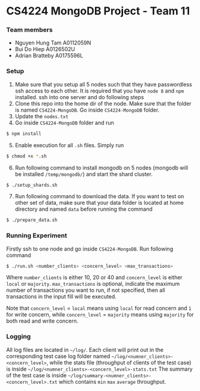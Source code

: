 # CS4224 MongoDB Project - Team 11

### Team members

- Nguyen Hung Tam	A0112059N
- Bui Do Hiep		A0126502U
- Adrian Bratteby A0175596L

### Setup

1. Make sure that you setup all 5 nodes such that they have passwordless ssh access to each other. It is required that you have `node 8` and `npm` installed. ssh into one server and do following steps
2. Clone this repo into the home dir of the node. Make sure that the folder is named `CS4224-MongoDB`. Go inside `CS4224-MongoDB` folder.
3. Update the `nodes.txt` 
4. Go inside `CS4224-MongoDB` folder and run 
```sh
$ npm install
```
5. Enable execution for all `.sh` files. Simply run
```sh
$ chmod +x *.sh
```
6. Run following command to install mongodb on 5 nodes (mongodb will be installed `/temp/mongodb/`) and start the shard cluster.
```sh
$ ./setup_shards.sh
```
7. Run following command to download the data. If you want to test on other set of data, make sure that your data folder is located at home directory and named `data` before running the command
```sh
$ ./prepare_data.sh
```

### Running Experiment
Firstly ssh to one node and go inside `CS4224-MongoDB`. Run following command
```sh
$ ./run.sh <number_clients> <concern_level> <max_transactions>
```
Where `number_clients` is either 10, 20 or 40 and `concern_level` is either `local` or `majority`. `max_transactions` is optional, indicate the maximum number of transactions you want to run, if not specified, then all transactions in the input fill will be executed.

Note that `concern_level` = `local` means using `local` for read concern and `1` for write concern, while `concern_level` = `majority` means using `majority` for both read and write concern.


### Logging
All log files are located in `~/log/`. Each client will print out in the corresponding test case log folder named `~/log/<numner_clients>-<concern_level>`, while the stats file (throughput of clients of the test case) is inside `~/log/<numner_clients>-<concern_level>-stats.txt`
The summary of the test case is inside `~/log/summary-<numner_clients>-<concern_level>.txt` which contains `min` `max` `average` throughput.